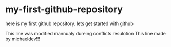 # my-first-github-repository
here is my first github repository. lets get started with github

This line was modified mannualy dureing conflicts resulotion
This line made by michaeldev!!!